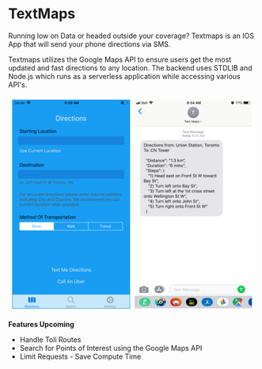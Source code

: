 # TextMaps
Running low on Data or headed outside your coverage?
Textmaps is an IOS App that will send your phone directions via SMS.

Textmaps utilizes the Google Maps API to ensure users get the most updated and fast directions to any location.
The backend uses STDLIB and Node.js which runs as a serverless application while accessing various API's. 

<p align="left">
<img src="Temp/Screenshot.png" width="500" title="Screenshot">
</p

**Features Upcoming**
- Handle Toll Routes
- Search for Points of Interest using the Google Maps API
- Limit Requests - Save Compute Time 
